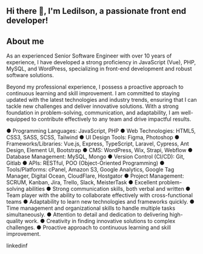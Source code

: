 ## Hi there 👋, I'm Ledilson, a passionate front end developer!

## About me

As an experienced Senior Software Engineer with over 10 years of experience, I have developed a strong proficiency in JavaScript (Vue), PHP, MySQL, and WordPress, specializing in front-end development and robust software solutions. 

Beyond my professional experience, I possess a proactive approach to continuous learning and skill improvement. I am committed to staying updated with the latest technologies and industry trends, ensuring that I can tackle new challenges and deliver innovative solutions. With a strong foundation in problem-solving, communication, and adaptability, I am well-equipped to contribute effectively to any team and drive impactful results.

● Programming Languages: JavaScript, PHP
● Web Technologies: HTML5, CSS3, SASS, SCSS, Tailwind
● UI Design Tools: Figma, Photoshop
● Frameworks/Libraries: Vue.js, Express, TypeScript, Laravel, Cypress, Ant Design, Element UI, Bootstrap
● CMS: WordPress, Wix, Strapi, Webflow
● Database Management: MySQL, Mongo
● Version Control (CI/CD): Git, Gitlab
● APIs: RESTful, POO (Object-Oriented Programming)
● Tools/Platforms: cPanel, Amazon S3, Google Analytics, Google Tag Manager, Digital Ocean, CloudFlare, Hostgator
● Project Management: SCRUM, Kanban, Jira, Trello, Slack, MeisterTask
● Excellent problem-solving abilities
● Strong communication skills, both verbal and written
● Team player with the ability to collaborate effectively with cross-functional teams
● Adaptability to learn new technologies and frameworks quickly.
● Time management and organizational skills to handle multiple tasks simultaneously.
● Attention to detail and dedication to delivering high-quality work.
● Creativity in finding innovative solutions to complex challenges.
● Proactive approach to continuous learning and skill improvement.


linkedinf

<!--
**leddemotta/leddemotta** is a ✨ _special_ ✨ repository because its `README.md` (this file) appears on your GitHub profile.

Here are some ideas to get you started:

- 🔭 I’m currently working on ...
- 🌱 I’m currently learning ...
- 👯 I’m looking to collaborate on ...
- 🤔 I’m looking for help with ...
- 💬 Ask me about ...
- 📫 How to reach me: ...
- 😄 Pronouns: ...
- ⚡ Fun fact: ...
-->
